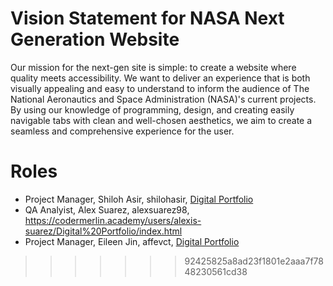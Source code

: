 # Vision Statement for NASA Next Generation Website

Our mission for the next-gen site is simple: to create a website where quality meets accessibility. We want to deliver an experience that is both visually appealing and easy to understand to inform the audience of The National Aeronautics and Space Administration (NASA)'s current projects. By using our knowledge of programming, design, and creating easily navigable tabs with clean and well-chosen aesthetics, we aim to create a seamless and comprehensive experience for the user.            


# Roles
- Project Manager, Shiloh Asir, shilohasir, [Digital Portfolio](https://codermerlin.academy/users/shiloh-asir/Digital%20Portfolio/index.html)
- QA Analyist, Alex Suarez, alexsuarez98, https://codermerlin.academy/users/alexis-suarez/Digital%20Portfolio/index.html
- Project Manager, Eileen Jin, affevct, [Digital Portfolio](https://codermerlin.academy/users/eileen-jin/Digital%20Portfolio/index.html)
>>>>>>> 92425825a8ad23f1801e2aaa7f7848230561cd38


